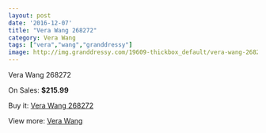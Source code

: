 ```yaml
---
layout: post
date: '2016-12-07'
title: "Vera Wang 268272"
category: Vera Wang
tags: ["vera","wang","granddressy"]
image: http://img.granddressy.com/19609-thickbox_default/vera-wang-268272.jpg
---
```

Vera Wang 268272

On Sales: **$215.99**
<a href="https://www.granddressy.com/en/vera-wang/18590-vera-wang-268272.html"><amp-img layout="responsive" width="600" height="600" src="//img.granddressy.com/19609-thickbox_default/vera-wang-268272.jpg" alt="Vera Wang 268272 0" /></a>

Buy it: [Vera Wang 268272](https://www.granddressy.com/en/vera-wang/18590-vera-wang-268272.html "Vera Wang 268272")

View more: [Vera Wang](https://www.granddressy.com/en/104-vera-wang "Vera Wang")
